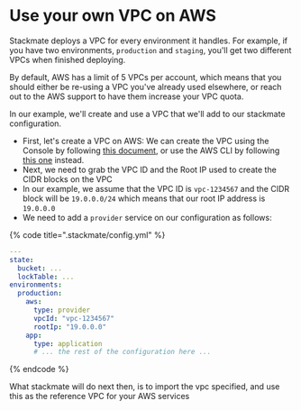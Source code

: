 # Use your own VPC on AWS

Stackmate deploys a VPC for every environment it handles. For example, if you have two environments, `production` and `staging`, you'll get two different VPCs when finished deploying.

By default, AWS has a limit of 5 VPCs per account, which means that you should either be re-using a VPC you've already used elsewhere, or reach out to the AWS support to have them increase your VPC quota.

In our example, we'll create and use a VPC that we'll add to our stackmate configuration.

* First, let's create a VPC on AWS: We can create the VPC using the Console by following [this document](https://docs.aws.amazon.com/vpc/latest/userguide/create-vpc.html#create-vpc-only), or use the AWS CLI by following [this one](https://docs.aws.amazon.com/vpc/latest/userguide/create-vpc.html#create-vpc-cli) instead.&#x20;
* Next, we need to grab the VPC ID and the Root IP used to create the CIDR blocks on the VPC
* In our example, we assume that the VPC ID is `vpc-1234567` and the CIDR block will be `19.0.0.0/24` which means that our root IP address is `19.0.0.0`
* We need to add a `provider` service on our configuration as follows:

{% code title=".stackmate/config.yml" %}
```yaml
---
state:
  bucket: ...
  lockTable: ...
environments:
  production:
    aws:
      type: provider
      vpcId: "vpc-1234567"
      rootIp: "19.0.0.0"
    app:
      type: application
      # ... the rest of the configuration here ...
```
{% endcode %}

What stackmate will do next then, is to import the vpc specified, and use this as the reference VPC for your AWS services
